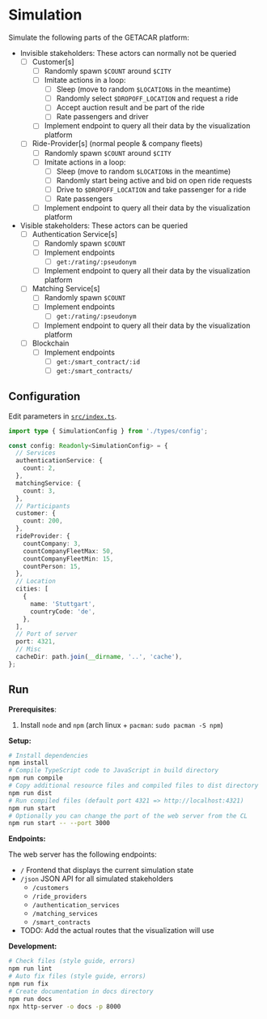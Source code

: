 # Simulation

Simulate the following parts of the GETACAR platform:

- Invisible stakeholders: These actors can normally not be queried
  - [ ] Customer[s]
    - [ ] Randomly spawn `$COUNT` around `$CITY`
    - [ ] Imitate actions in a loop:
      - [ ] Sleep (move to random `$LOCATION`s in the meantime)
      - [ ] Randomly select `$DROPOFF_LOCATION` and request a ride
      - [ ] Accept auction result and be part of the ride
      - [ ] Rate passengers and driver
    - [ ] Implement endpoint to query all their data by the visualization platform
  - [ ] Ride-Provider[s] (normal people & company fleets)
    - [ ] Randomly spawn `$COUNT` around `$CITY`
    - [ ] Imitate actions in a loop:
      - [ ] Sleep (move to random `$LOCATION`s in the meantime)
      - [ ] Randomly start being active and bid on open ride requests
      - [ ] Drive to `$DROPOFF_LOCATION` and take passenger for a ride
      - [ ] Rate passengers
    - [ ] Implement endpoint to query all their data by the visualization platform
- Visible stakeholders: These actors can be queried
  - [ ] Authentication Service[s]
    - [ ] Randomly spawn `$COUNT`
    - [ ] Implement endpoints
      - [ ] `get:/rating/:pseudonym`
    - [ ] Implement endpoint to query all their data by the visualization platform
  - [ ] Matching Service[s]
    - [ ] Randomly spawn `$COUNT`
    - [ ] Implement endpoints
      - [ ] `get:/rating/:pseudonym`
    - [ ] Implement endpoint to query all their data by the visualization platform
  - [ ] Blockchain
    - [ ] Implement endpoints
      - [ ] `get:/smart_contract/:id`
      - [ ] `get:/smart_contracts/`

## Configuration

Edit parameters in [`src/index.ts`](./src/index.ts).

```ts
import type { SimulationConfig } from './types/config';

const config: Readonly<SimulationConfig> = {
  // Services
  authenticationService: {
    count: 2,
  },
  matchingService: {
    count: 3,
  },
  // Participants
  customer: {
    count: 200,
  },
  rideProvider: {
    countCompany: 3,
    countCompanyFleetMax: 50,
    countCompanyFleetMin: 15,
    countPerson: 15,
  },
  // Location
  cities: [
    {
      name: 'Stuttgart',
      countryCode: 'de',
    },
  ],
  // Port of server
  port: 4321,
  // Misc
  cacheDir: path.join(__dirname, '..', 'cache'),
};
```

## Run

**Prerequisites**:

1. Install `node` and `npm` (arch linux + `pacman`: `sudo pacman -S npm`)

**Setup:**

```sh
# Install dependencies
npm install
# Compile TypeScript code to JavaScript in build directory
npm run compile
# Copy additional resource files and compiled files to dist directory
npm run dist
# Run compiled files (default port 4321 => http://localhost:4321)
npm run start
# Optionally you can change the port of the web server from the CL
npm run start -- --port 3000
```

**Endpoints:**

The web server has the following endpoints:

- `/` Frontend that displays the current simulation state
- `/json` JSON API for all simulated stakeholders
  - `/customers`
  - `/ride_providers`
  - `/authentication_services`
  - `/matching_services`
  - `/smart_contracts`
- TODO: Add the actual routes that the visualization will use

**Development:**

```sh
# Check files (style guide, errors)
npm run lint
# Auto fix files (style guide, errors)
npm run fix
# Create documentation in docs directory
npm run docs
npx http-server -o docs -p 8000
```
